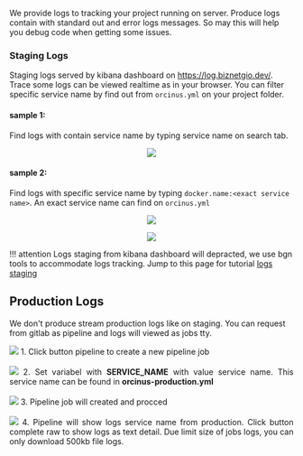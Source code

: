 We provide logs to tracking your project running on server. 
Produce logs contain with standard out and error logs messages. 
So may this will help you debug code when getting some issues.


### Staging Logs
Staging logs served by kibana dashboard on https://log.biznetgio.dev/. 
Trace some logs can be viewed realtime as in your browser. 
You can filter specific service name by find out from `orcinus.yml` on your project folder.

#### sample 1:
Find logs with contain service name by typing service name on search tab. 

<p align="center">
	<img src="../img/logs-contain-name.png">
</p>


#### sample 2:
Find logs with specific service name by typing `docker.name:<exact service name>`.
An exact service name can find on `orcinus.yml`

<p align="center">
	<img src="../img/orcinus-service-name.png">
</p>


<p align="center">
	<img src="../img/logs-specific-name.png">
</p>

!!! attention
	Logs staging from kibana dashboard will depracted, we use bgn tools to accommodate logs tracking.
	Jump to this page for tutorial [logs staging](bgn-dev-remote-logs.md)     

## Production Logs
We don't produce stream production logs like on staging. 
You can request from gitlab as pipeline and logs will viewed as jobs tty.

<p align="justify">
<img src="../img/step1-produce-logs-production.png">
1. Click button pipeline to create a new pipeline job
</br></br>

<img src="../img/step2-produce-logs-production.png">
2. Set variabel with <b>SERVICE_NAME</b> with value service name. 
This service name can be found in <b>orcinus-production.yml</b>  
</br></br>

<img src="../img/step3-produce-logs-production.png">
3. Pipeline job will created and procced
</br></br>

<img src="../img/step4-produce-logs-production.png">
4. Pipeline will show logs service name from production. 
Click button complete raw to show logs as text detail. 
Due limit size of jobs logs, you can only download 500kb file logs.
</p>